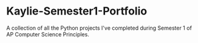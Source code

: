 # Kaylie-Semester1-Portfolio
A collection of all the Python projects I've completed during Semester 1 of AP Computer Science Principles. 
